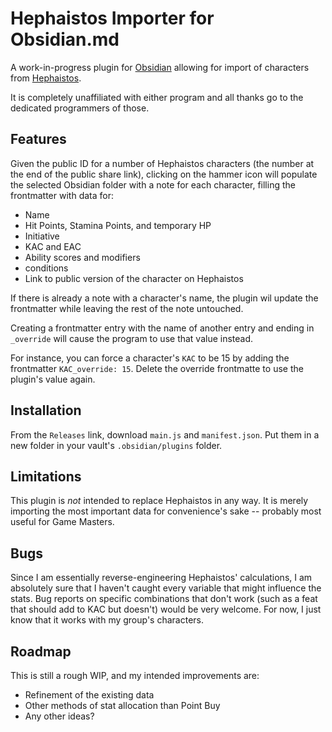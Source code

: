 # Hephaistos Importer for Obsidian.md

A work-in-progress plugin for [Obsidian](https://obsidian.md) allowing for import of characters from [Hephaistos](https://hephaistos.online).

It is completely unaffiliated with either program and all thanks go to the dedicated programmers of those.

## Features

Given the public ID for a number of Hephaistos characters (the number at the end of the public share link), clicking on the hammer icon will populate the selected Obsidian folder with a note for each character, filling the frontmatter with data for:

-   Name
-   Hit Points, Stamina Points, and temporary HP
-   Initiative
-   KAC and EAC
-   Ability scores and modifiers
-   conditions
-   Link to public version of the character on Hephaistos

If there is already a note with a character's name, the plugin wil update the frontmatter while leaving the rest of the note untouched.

Creating a frontmatter entry with the name of another entry and ending in `_override` will cause the program to use that value instead.

For instance, you can force a character's `KAC` to be 15 by adding the frontmatter `KAC_override: 15`. Delete the override frontmatte to use the plugin's value again.

## Installation

From the `Releases` link, download `main.js` and `manifest.json`. Put them in a new folder in your vault's `.obsidian/plugins` folder.

## Limitations

This plugin is _not_ intended to replace Hephaistos in any way. It is merely importing the most important data for convenience's sake -- probably most useful for Game Masters.

## Bugs

Since I am essentially reverse-engineering Hephaistos' calculations, I am absolutely sure that I haven't caught every variable that might influence the stats. Bug reports on specific combinations that don't work (such as a feat that should add to KAC but doesn't) would be very welcome. For now, I just know that it works with my group's characters.

## Roadmap

This is still a rough WIP, and my intended improvements are:

-   Refinement of the existing data
-   Other methods of stat allocation than Point Buy
-   Any other ideas?
